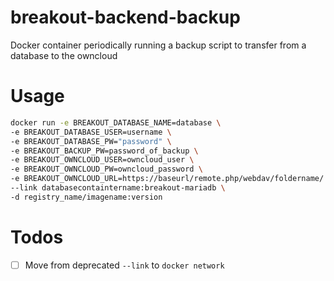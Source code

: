 # breakout-backend-backup
Docker container periodically running a backup script to transfer from a database to the owncloud

# Usage
```bash
docker run -e BREAKOUT_DATABASE_NAME=database \
-e BREAKOUT_DATABASE_USER=username \
-e BREAKOUT_DATABASE_PW="password" \
-e BREAKOUT_BACKUP_PW=password_of_backup \
-e BREAKOUT_OWNCLOUD_USER=owncloud_user \
-e BREAKOUT_OWNCLOUD_PW=owncloud_password \
-e BREAKOUT_OWNCLOUD_URL=https://baseurl/remote.php/webdav/foldername/ \
--link databasecontaintername:breakout-mariadb \
-d registry_name/imagename:version
```

# Todos
- [ ] Move from deprecated `--link` to `docker network`
